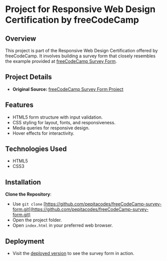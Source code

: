 # Project for Responsive Web Design Certification by freeCodeCamp

## Overview

This project is part of the Responsive Web Design Certification offered by freeCodeCamp. It involves building a survey form that closely resembles the example provided at [freeCodeCamp Survey Form](https://survey-form.freecodecamp.rocks).

## Project Details

- **Original Source:** [freeCodeCamp Survey Form Project](https://www.freecodecamp.org/learn/2022/responsive-web-design/build-a-survey-form-project/build-a-survey-form)

## Features

- HTML5 form structure with input validation.
- CSS styling for layout, fonts, and responsiveness.
- Media queries for responsive design.
- Hover effects for interactivity.

## Technologies Used

- HTML5
- CSS3

## Installation

**Clone the Repository**:

   - Use `git clone` [https://github.com/pepitacodes/freeCodeCamp-survey-form.git](https://github.com/pepitacodes/freeCodeCamp-survey-form.git)  
   - Open the project folder.  
   - Open `index.html` in your preferred web browser.

## Deployment

- Visit the [deployed version](https://pepitacodes.github.io/freeCodeCamp-survey-form/) to see the survey form in action.


